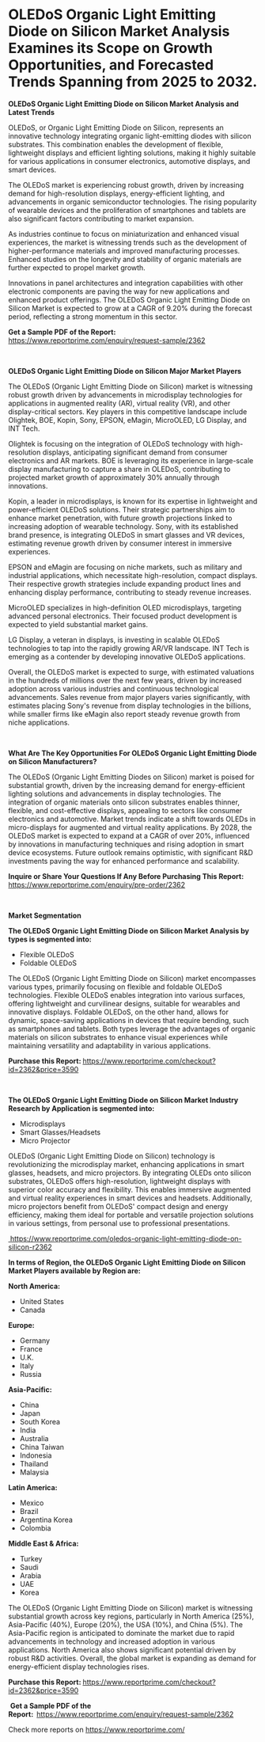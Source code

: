<p><h1>OLEDoS Organic Light Emitting Diode on Silicon Market Analysis Examines its Scope on Growth Opportunities, and Forecasted Trends Spanning from 2025 to 2032.</h1></p><p><strong>OLEDoS Organic Light Emitting Diode on Silicon Market Analysis and Latest Trends</strong></p>
<p><p>OLEDoS, or Organic Light Emitting Diode on Silicon, represents an innovative technology integrating organic light-emitting diodes with silicon substrates. This combination enables the development of flexible, lightweight displays and efficient lighting solutions, making it highly suitable for various applications in consumer electronics, automotive displays, and smart devices.</p><p>The OLEDoS market is experiencing robust growth, driven by increasing demand for high-resolution displays, energy-efficient lighting, and advancements in organic semiconductor technologies. The rising popularity of wearable devices and the proliferation of smartphones and tablets are also significant factors contributing to market expansion.</p><p>As industries continue to focus on miniaturization and enhanced visual experiences, the market is witnessing trends such as the development of higher-performance materials and improved manufacturing processes. Enhanced studies on the longevity and stability of organic materials are further expected to propel market growth. </p><p>Innovations in panel architectures and integration capabilities with other electronic components are paving the way for new applications and enhanced product offerings. The OLEDoS Organic Light Emitting Diode on Silicon Market is expected to grow at a CAGR of 9.20% during the forecast period, reflecting a strong momentum in this sector.</p></p>
<p><strong>Get a Sample PDF of the Report:&nbsp;</strong> <a href="https://www.reportprime.com/enquiry/request-sample/2362?utm_campaign=3283&utm_medium=2&utm_source=Github&utm_content=ia&utm_term=18032025&utm_id=oledos-organic-light-emitting-diode-on-silicon">https://www.reportprime.com/enquiry/request-sample/2362</a></p>
<p>&nbsp;</p>
<p><strong>OLEDoS Organic Light Emitting Diode on Silicon Major Market Players</strong></p>
<p><p>The OLEDoS (Organic Light Emitting Diode on Silicon) market is witnessing robust growth driven by advancements in microdisplay technologies for applications in augmented reality (AR), virtual reality (VR), and other display-critical sectors. Key players in this competitive landscape include Olightek, BOE, Kopin, Sony, EPSON, eMagin, MicroOLED, LG Display, and INT Tech.</p><p>Olightek is focusing on the integration of OLEDoS technology with high-resolution displays, anticipating significant demand from consumer electronics and AR markets. BOE is leveraging its experience in large-scale display manufacturing to capture a share in OLEDoS, contributing to projected market growth of approximately 30% annually through innovations.</p><p>Kopin, a leader in microdisplays, is known for its expertise in lightweight and power-efficient OLEDoS solutions. Their strategic partnerships aim to enhance market penetration, with future growth projections linked to increasing adoption of wearable technology. Sony, with its established brand presence, is integrating OLEDoS in smart glasses and VR devices, estimating revenue growth driven by consumer interest in immersive experiences.</p><p>EPSON and eMagin are focusing on niche markets, such as military and industrial applications, which necessitate high-resolution, compact displays. Their respective growth strategies include expanding product lines and enhancing display performance, contributing to steady revenue increases.</p><p>MicroOLED specializes in high-definition OLED microdisplays, targeting advanced personal electronics. Their focused product development is expected to yield substantial market gains.</p><p>LG Display, a veteran in displays, is investing in scalable OLEDoS technologies to tap into the rapidly growing AR/VR landscape. INT Tech is emerging as a contender by developing innovative OLEDoS applications.</p><p>Overall, the OLEDoS market is expected to surge, with estimated valuations in the hundreds of millions over the next few years, driven by increased adoption across various industries and continuous technological advancements. Sales revenue from major players varies significantly, with estimates placing Sony's revenue from display technologies in the billions, while smaller firms like eMagin also report steady revenue growth from niche applications.</p></p>
<p>&nbsp;</p>
<p><strong>What Are The Key Opportunities For OLEDoS Organic Light Emitting Diode on Silicon Manufacturers?</strong></p>
<p><p>The OLEDoS (Organic Light Emitting Diodes on Silicon) market is poised for substantial growth, driven by the increasing demand for energy-efficient lighting solutions and advancements in display technologies. The integration of organic materials onto silicon substrates enables thinner, flexible, and cost-effective displays, appealing to sectors like consumer electronics and automotive. Market trends indicate a shift towards OLEDs in micro-displays for augmented and virtual reality applications. By 2028, the OLEDoS market is expected to expand at a CAGR of over 20%, influenced by innovations in manufacturing techniques and rising adoption in smart device ecosystems. Future outlook remains optimistic, with significant R&D investments paving the way for enhanced performance and scalability.</p></p>
<p><strong>Inquire or Share Your Questions If Any Before Purchasing This Report:</strong> <a href="https://www.reportprime.com/enquiry/pre-order/2362?utm_campaign=3283&utm_medium=2&utm_source=Github&utm_content=ia&utm_term=18032025&utm_id=oledos-organic-light-emitting-diode-on-silicon">https://www.reportprime.com/enquiry/pre-order/2362</a></p>
<p>&nbsp;</p>
<p><strong>Market Segmentation</strong></p>
<p><strong>The OLEDoS Organic Light Emitting Diode on Silicon Market Analysis by types is segmented into:</strong></p>
<p><ul><li>Flexible OLEDoS</li><li>Foldable OLEDoS</li></ul></p>
<p><p>The OLEDoS (Organic Light Emitting Diode on Silicon) market encompasses various types, primarily focusing on flexible and foldable OLEDoS technologies. Flexible OLEDoS enables integration into various surfaces, offering lightweight and curvilinear designs, suitable for wearables and innovative displays. Foldable OLEDoS, on the other hand, allows for dynamic, space-saving applications in devices that require bending, such as smartphones and tablets. Both types leverage the advantages of organic materials on silicon substrates to enhance visual experiences while maintaining versatility and adaptability in various applications.</p></p>
<p><strong>Purchase this Report:&nbsp;</strong><a href="https://www.reportprime.com/checkout?id=2362&price=3590&utm_campaign=3283&utm_medium=2&utm_source=Github&utm_content=ia&utm_term=18032025&utm_id=oledos-organic-light-emitting-diode-on-silicon">https://www.reportprime.com/checkout?id=2362&price=3590</a></p>
<p>&nbsp;</p>
<p><strong>The OLEDoS Organic Light Emitting Diode on Silicon Market Industry Research by Application is segmented into:</strong></p>
<p><ul><li>Microdisplays</li><li>Smart Glasses/Headsets</li><li>Micro Projector</li></ul></p>
<p><p>OLEDoS (Organic Light Emitting Diode on Silicon) technology is revolutionizing the microdisplay market, enhancing applications in smart glasses, headsets, and micro projectors. By integrating OLEDs onto silicon substrates, OLEDoS offers high-resolution, lightweight displays with superior color accuracy and flexibility. This enables immersive augmented and virtual reality experiences in smart devices and headsets. Additionally, micro projectors benefit from OLEDoS' compact design and energy efficiency, making them ideal for portable and versatile projection solutions in various settings, from personal use to professional presentations.</p></p>
<p><a href="https://www.reportprime.com/oledos-organic-light-emitting-diode-on-silicon-r2362?utm_campaign=3283&utm_medium=2&utm_source=Github&utm_content=ia&utm_term=18032025&utm_id=oledos-organic-light-emitting-diode-on-silicon">&nbsp;https://www.reportprime.com/oledos-organic-light-emitting-diode-on-silicon-r2362</a></p>
<p><strong>In terms of Region, the OLEDoS Organic Light Emitting Diode on Silicon Market Players available by Region are:</strong></p>
<p>
    <p> <strong> North America: </strong>
        <ul>
            <li>United States</li>
            <li>Canada</li>
        </ul>
        </p> 
    <p> <strong> Europe: </strong>
        <ul>
            <li>Germany</li>
            <li>France</li>
            <li>U.K.</li>
            <li>Italy</li>
            <li>Russia</li>
        </ul>
        </p> 
    <p> <strong> Asia-Pacific: </strong>
        <ul>
            <li>China</li>
            <li>Japan</li>
            <li>South Korea</li>
            <li>India</li>
            <li>Australia</li>
            <li>China Taiwan</li>
            <li>Indonesia</li>
            <li>Thailand</li>
            <li>Malaysia</li>
        </ul>
        </p> 
    <p> <strong> Latin America: </strong>
        <ul>
            <li>Mexico</li>
            <li>Brazil</li>
            <li>Argentina Korea</li>
            <li>Colombia</li>
        </ul>
        </p> 
    <p> <strong> Middle East & Africa: </strong>
        <ul>
            <li>Turkey</li>
            <li>Saudi</li>
            <li>Arabia</li>
            <li>UAE</li>
            <li>Korea</li>
        </ul>
    </p>
    </p>
<p><p>The OLEDoS (Organic Light Emitting Diode on Silicon) market is witnessing substantial growth across key regions, particularly in North America (25%), Asia-Pacific (40%), Europe (20%), the USA (10%), and China (5%). The Asia-Pacific region is anticipated to dominate the market due to rapid advancements in technology and increased adoption in various applications. North America also shows significant potential driven by robust R&D activities. Overall, the global market is expanding as demand for energy-efficient display technologies rises.</p></p>
<p><strong>Purchase this Report: </strong><a href="https://www.reportprime.com/checkout?id=2362&price=3590&utm_campaign=3283&utm_medium=2&utm_source=Github&utm_content=ia&utm_term=18032025&utm_id=oledos-organic-light-emitting-diode-on-silicon">https://www.reportprime.com/checkout?id=2362&price=3590</a></p>
<p>&nbsp;<strong>Get a Sample PDF of the Report:&nbsp;&nbsp;</strong><a href="https://www.reportprime.com/enquiry/request-sample/2362?utm_campaign=3283&utm_medium=2&utm_source=Github&utm_content=ia&utm_term=18032025&utm_id=oledos-organic-light-emitting-diode-on-silicon">https://www.reportprime.com/enquiry/request-sample/2362</a></p>
<p><strong></strong></p>
<p>Check more reports on <a href="https://www.reportprime.com/?utm_campaign=3283&utm_medium=2&utm_source=Github&utm_content=ia&utm_term=18032025&utm_id=oledos-organic-light-emitting-diode-on-silicon">https://www.reportprime.com/</a></p>